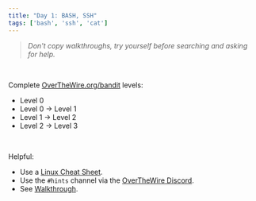 ```yaml
---
title: "Day 1: BASH, SSH"
tags: ['bash', 'ssh', 'cat']
---
```


> *Don't copy walkthroughs, try yourself before searching and asking for help.*

<br>

Complete [OverTheWire.org/bandit](https://overthewire.org/wargames/bandit/) levels:
- Level 0
- Level 0 → Level 1
- Level 1 → Level 2
- Level 2 → Level 3

<br>

Helpful:
- Use a [Linux Cheat Sheet](https://cheatography.com/davechild/cheat-sheets/linux-command-line/).
- Use the `#hints` channel via the [OverTheWire Discord](https://discord.gg/CPDYM3G).
- See [Walkthrough](https://mrash.co/overthewire-bandit/).